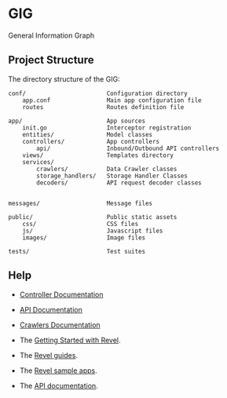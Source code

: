 # GIG
General Information Graph

## Project Structure

The directory structure of the GIG:

    conf/                       Configuration directory
        app.conf                Main app configuration file
        routes                  Routes definition file

    app/                        App sources
        init.go                 Interceptor registration
        entities/               Model classes
        controllers/            App controllers
            api/                Inbound/Outbound API controllers
        views/                  Templates directory
        services/
            crawlers/           Data Crawler classes
            storage_handlers/   Storage Handler Classes
            decoders/           API request decoder classes


    messages/                   Message files

    public/                     Public static assets
        css/                    CSS files
        js/                     Javascript files
        images/                 Image files

    tests/                      Test suites


## Help

* [Controller Documentation](app/controllers/README.md)
* [API Documentation](app/controllers/api/README.md)
* [Crawlers Documentation](app/utility/crawlers/README.md)

* The [Getting Started with Revel](http://revel.github.io/tutorial/gettingstarted.html).
* The [Revel guides](http://revel.github.io/manual/index.html).
* The [Revel sample apps](http://revel.github.io/examples/index.html).
* The [API documentation](https://godoc.org/github.com/revel/revel).
